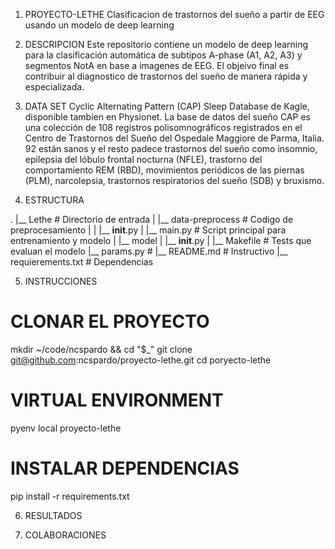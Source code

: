 1. PROYECTO-LETHE
Clasificacion de trastornos del sueño a partir de EEG usando un modelo de deep learning

2. DESCRIPCION
Este repositorio contiene un modelo de deep learning para la clasificación automática de subtipos A-phase (A1, A2, A3) y segmentos NotA en base a imagenes de EEG.
El objeivo final es contribuir al diagnostico de trastornos del sueño de manera rápida y especializada.

3. DATA SET
Cyclic Alternating Pattern (CAP) Sleep Database de Kagle, disponible tambien en  Physionet.
La base de datos del sueño CAP es una colección de 108 registros polisomnográficos registrados en el Centro de Trastornos del Sueño del Ospedale Maggiore de Parma, Italia.
92 están sanos y el resto padece trastornos del sueño como insomnio, epilepsia del lóbulo frontal nocturna (NFLE), trastorno del comportamiento REM (RBD), movimientos periódicos de las piernas (PLM), narcolepsia, trastornos respiratorios del sueño (SDB) y bruxismo.

4. ESTRUCTURA

.
|__ Lethe                                   # Directorio de entrada
|    |__ data-preprocess                    # Codigo de preprocesamiento
|    |      |__ __init__.py
|    |__ main.py                            # Script principal para entrenamiento y modelo
|    |__ model
|         |__ __init__.py
|
|__ Makefile                                # Tests que evaluan el modelo
|__ params.py                               #
|__ README.md                               # Instructivo
|__ requierements.txt                       # Dependencias

5. INSTRUCCIONES
# CLONAR EL PROYECTO
mkdir ~/code/ncspardo && cd "$_"
git clone git@github.com:ncspardo/proyecto-lethe.git
cd poryecto-lethe

# VIRTUAL ENVIRONMENT
pyenv local proyecto-lethe

# INSTALAR DEPENDENCIAS
pip install -r requirements.txt


6. RESULTADOS

7. COLABORACIONES
